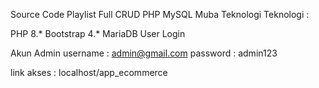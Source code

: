 Source Code Playlist Full CRUD PHP MySQL Muba Teknologi
Teknologi :

PHP 8.*
Bootstrap 4.*
MariaDB
User Login

Akun Admin
username : admin@gmail.com
password : admin123

link akses : localhost/app_ecommerce